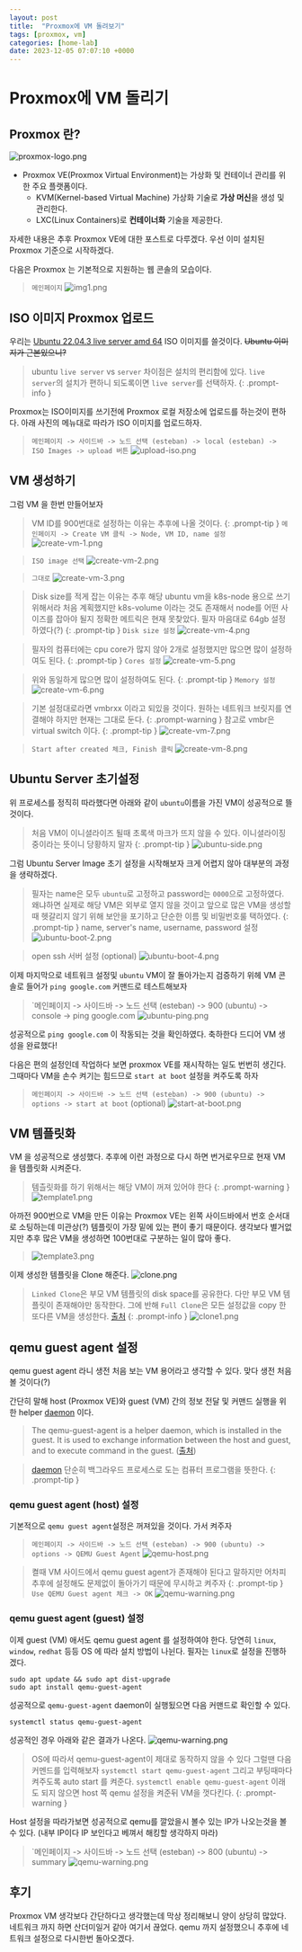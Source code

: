 ```yaml
---
layout: post
title:  "Proxmox에 VM 돌려보기"
tags: [proxmox, vm]
categories: [home-lab]
date: 2023-12-05 07:07:10 +0000
---
```


# Proxmox에 VM 돌리기

## Proxmox 란?

![proxmox-logo.png](/assets/proxmox/proxmox-logo.png)

- Proxmox VE(Proxmox Virtual Environment)는 가상화 및 컨테이너 관리를 위한 주요 플랫폼이다.
  - KVM(Kernel-based Virtual Machine) 가상화 기술로 **가상 머신**을 생성 및 관리한다.
  - LXC(Linux Containers)로 **컨테이너화** 기술을 제공한다.

자세한 내용은 추후 Proxmox VE에 대한 포스트로 다루겠다. 우선 이미 설치된 Proxmox 기준으로 시작하겠다.

다음은 Proxmox 는 기본적으로 지원하는 웹 콘솔의 모습이다.

> `메인페이지`
![img1.png](/assets/proxmox/proxmox.png)


## ISO 이미지 Proxmox 업로드

우리는 [Ubuntu 22.04.3 live server amd 64](https://releases.ubuntu.com/jammy/) ISO 이미지를 쓸것이다. ~~Ubuntu 이미지가 근본있으니?~~

> ubuntu `live server` vs `server` 차이점은 설치의 편리함에 있다. `live server`의 설치가 편하니 되도록이면 `live server`를 선택하자.
{: .prompt-info }

Proxmox는 ISO이미지를 쓰기전에 Proxmox 로컬 저장소에 업로드를 하는것이 편하다. 아래 사진의 메뉴대로 따라가 ISO 이미지를 업로드하자.

> `메인페이지 -> 사이드바 -> 노드 선택 (esteban) -> local (esteban) -> ISO Images -> upload 버튼`
![upload-iso.png](/assets/proxmox/upload-iso.png)

## VM 생성하기

그럼 VM 을 한번 만들어보자

> VM ID를 900번대로 설정하는 이유는 추후에 나올 것이다.
{: .prompt-tip }
> `메인페이지 -> Create VM 클릭 -> Node, VM ID, name 설정`
![create-vm-1.png](/assets/proxmox/create-vm/1.png)

> `ISO image 선택`
![create-vm-2.png](/assets/proxmox/create-vm/2.png)

> `그대로`
![create-vm-3.png](/assets/proxmox/create-vm/3.png)

> Disk size를 적게 잡는 이유는 추후 해당 ubuntu vm을 k8s-node 용으로 쓰기 위해서라 처음 계획했지만 k8s-volume 이라는 것도 존재해서 node를 어떤 사이즈를 잡아야 될지 정확한 메트릭은 현재 못찾았다. 필자 마음대로 64gb 설정하였다(?)
{: .prompt-tip }
> `Disk size 설정`
![create-vm-4.png](/assets/proxmox/create-vm/4.png)

> 필자의 컴퓨터에는 cpu core가 많지 않아 2개로 설정했지만 많으면 많이 설정하여도 된다.
{: .prompt-tip }
> `Cores 설정`
![create-vm-5.png](/assets/proxmox/create-vm/5.png)

> 위와 동일하게 많으면 많이 설정하여도 된다.
{: .prompt-tip }
> `Memory 설정`
![create-vm-6.png](/assets/proxmox/create-vm/6.png)

> 기본 설정대로라면 vmbrxx 이라고 되있을 것이다. 원하는 네트워크 브릿지를 연결해야 하지만 현재는 그대로 둔다.
{: .prompt-warning }
> 참고로 vmbr은 virtual switch 이다.
{: .prompt-tip }
![create-vm-7.png](/assets/proxmox/create-vm/7.png)

> `Start after created 체크, Finish 클릭`
![create-vm-8.png](/assets/proxmox/create-vm/8.png)

## Ubuntu Server 초기설정

위 프로세스를 정직히 따라했다면 아래와 같이 `ubuntu`이름을 가진 VM이 성공적으로 뜰것이다.

> 처음 VM이 이니셜라이즈 될때 초록색 마크가 뜨지 않을 수 있다. 이니셜라이징 중이라는 뜻이니 당황하지 말자
{: .prompt-tip }
![ubuntu-side.png](/assets/proxmox/ubuntu-boot/ubuntu-side.png)

그럼 Ubuntu Server Image 초기 설정을 시작해보자 크게 어렵지 않아 대부분의 과정을 생략하겠다.

> 필자는 name은 모두 `ubuntu`로 고정하고 password는 `0000`으로 고정하였다. 왜냐하면 실제로 해당 VM은 외부로 열지 않을 것이고 앞으로 많은 VM을 생성할때 헷갈리지 않기 위해 보안을 포기하고 단순한 이름 및 비밀번호룰 택하였다.
{: .prompt-tip }
> name, server's name, username, password 설정
![ubuntu-boot-2.png](/assets/proxmox/ubuntu-boot/ubuntu-boot-2.png)

> open ssh 서버 설정 (optional)
![ubuntu-boot-4.png](/assets/proxmox/ubuntu-boot/ubuntu-boot-4.png)

이제 마지막으로 네트워크 설정및 `ubuntu` VM이 잘 돌아가는지 검증하기 위헤 VM 콘솔로 들어가 `ping google.com` 커맨드로 테스트해보자
> `메인페이지 -> 사이드바 -> 노드 선택 (esteban) -> 900 (ubuntu) -> console -> ping google.com
![ubuntu-ping.png](/assets/proxmox/ubuntu-boot/ubuntu-ping.png)

성공적으로 `ping google.com` 이 작동되는 것을 확인하였다. 축하한다 드디어 VM 생성을 완료했다!

다음은 편의 설정인데 작업하다 보면 proxmox VE를 재시작하는 일도 번번히 생긴다. 그때마다 VM을 손수 켜기는 힘드므로 `start at boot` 설정을 켜주도록 하자

> `메인페이지 -> 사이드바 -> 노드 선택 (esteban) -> 900 (ubuntu) -> options -> start at boot` (optional)
![start-at-boot.png](/assets/proxmox/ubuntu-boot/start-at-boot.png)

## VM 템플릿화

VM 을 성공적으로 생성했다. 추후에 이런 과정으로 다시 하면 번거로우므로 현재 VM을 템플릿화 시켜준다.
> 템츨릿화를 하기 위해서는 해당 VM이 꺼져 있어야 한다
{: .prompt-warning }
> ![template1.png](/assets/proxmox/template/template1.png)

아까전 900번으로 VM을 만든 이유는 Proxmox VE는 왼쪽 사이드바에서 번호 순서대로 소팅하는데 미관상(?) 템플릿이 가장 밑에 있는 편이 좋기 때문이다.
생각보다 별거없지만 추후 많은 VM을 생성하면 100번대로 구분하는 일이 많아 좋다.
> ![template3.png](/assets/proxmox/template/template3.png)

이제 생성한 템플릿을 Clone 해준다.
![clone.png](/assets/proxmox/clone/clone.png)

> `Linked Clone`은 부모 VM 템플릿의 disk space를 공유한다. 다만 부모 VM 템플릿이 존재해야만 동작한다.
> 그에 반해 `Full Clone`은 모든 설정값을 copy 한 또다른 VM을 생성한다. [출처](https://pve.proxmox.com/wiki/VM_Templates_and_Clones#Definitions)
{: .prompt-info }
![clone1.png](/assets/proxmox/clone/clone1.png)



## qemu guest agent 설정

qemu guest agent 라니 생전 처음 보는 VM 용어라고 생각할 수 있다. 맞다 생전 처음 볼 것이다(?)

간단히 말해 host (Proxmox VE)와 guest (VM) 간의 정보 전달 및 커맨드 실행을 위한 helper [daemon](https://en.wikipedia.org/wiki/Daemon_(computing)) 이다.
> The qemu-guest-agent is a helper daemon, which is installed in the guest. It is used to exchange information between the host and guest, and to execute command in the guest. ([출처](https://pve.proxmox.com/wiki/Qemu-guest-agent))

> [daemon](https://en.wikipedia.org/wiki/Daemon_(computing)) 단순히 백그라우드 프로세스로 도는 컴퓨터 프로그램을 뜻한다.
{: .prompt-tip }

### qemu guest agent (host) 설정

기본적으로 `qemu guest agent`설정은 꺼져있을 것이다. 가서 켜주자

> `메인페이지 -> 사이드바 -> 노드 선택 (esteban) -> 900 (ubuntu) -> options -> QEMU Guest Agent`
![qemu-host.png](/assets/proxmox/qemu/qemu-host.png)

> 켤때 VM 사이드에서 qemu guest agent가 존재해야 된다고 말하지만 어차피 추후에 설정해도 문제없이 돌아가기 때문에 무시하고 켜주자
{: .prompt-tip }
> `Use QEMU Guest agent 체크 -> OK`
![qemu-warning.png](/assets/proxmox/qemu/qemu-warning.png)

### qemu guest agent (guest) 설정

이제 guest (VM) 애서도 qemu guest agent 를 설정하여야 한다. 당연히 `linux`, `window`, `redhat` 등등 OS 에 따라 설치 방법이 나뉜다.
필자는 `linux`로 설정을 진행하겠다.

```shell
sudo apt update && sudo apt dist-upgrade
sudo apt install qemu-guest-agent
```

성공적으로 `qemu-guest-agent` daemon이 실행됬으면 다음 커맨드로 확인할 수 있다.
```shell
systemctl status qemu-guest-agent
```

성공적인 경우 아래와 같은 결과가 나온다.
![qemu-warning.png](/assets/proxmox/qemu/qemu-active.png)

> OS에 따라서 qemu-guest-agent이 제대로 동작하지 않을 수 있다 그럴땐 다음 커멘드를 입력해보자 `systemctl start qemu-guest-agent`
> 그리고 부팅때마다 켜주도록 auto start 를 켜준다. `systemctl enable qemu-guest-agent` 이래도 되지 않으면 host 쪽 qemu 설정을 켜준뒤 VM을 껏다킨다.
{: .prompt-warning }

Host 설정을 따라가보면 성공적으로 qemu를 깔았을시 볼수 있는 IP가 나오는것을 볼 수 있다. (내부 IP이다 IP 보인다고 베껴서 해킹할 생각하지 마라)
> `메인페이지 -> 사이드바 -> 노드 선택 (esteban) -> 800 (ubuntu) -> summary
![qemu-warning.png](/assets/proxmox/qemu/qemu-ip.png)

## 후기

Proxmox VM 생각보다 간단하다고 생각했는데 막상 정리해보니 양이 상당히 많았다. 네트워크 까지 하면 산더미일거 같아 여기서 끊었다.
qemu 까지 설정했으니 추후에 네트워크 설정으로 다시한번 돌아오겠다.
